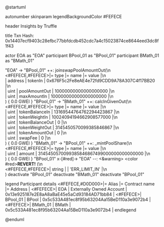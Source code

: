 

@startuml

autonumber
skinparam legendBackgroundColor #FEFECE

<style>
      header {
        HorizontalAlignment left
        FontColor purple
        FontSize 14
        Padding 10
      }
    </style>

header Insights by Truffle

title Txn Hash: 0x14407ecf9403c28efbc77bbfdcdb452cdc7a4c15023874ce8644eed3dc8f1f43


actor EOA as "EOA"
participant BPool_01 as "BPool_01"
participant BMath_01 as "BMath_01"

"EOA" -> "BPool_01" ++: joinswapPoolAmountOut(\n\
<#FEFECE,#FEFECE>|= type |= name |= value |\n\
| address | tokenIn | 0x676F5c2Fe8eAE4e72fd9CDD9A78A307C4f17BB20 |\n\
| uint | poolAmountOut | 10000000000000000000 |\n\
| uint | maxAmountIn | 100000000000000000000 |\n\
) { 0.0 GWEI }
"BPool_01" -> "BMath_01" ++: calcInGivenOut(\n\
<#FEFECE,#FEFECE>|= type |= name |= value |\n\
| uint | tokenBalanceIn | 13169544764762294423867 |\n\
| uint | tokenWeightIn | 10024094194662908577000 |\n\
| uint | tokenBalanceOut | 0 |\n\
| uint | tokenWeightOut | 3145450570099385846867 |\n\
| uint | tokenAmountOut | 0 |\n\
| uint | swapFee | 0 |\n\
) { 0.0 GWEI }
"BMath_01" -> "BPool_01" ++: _mintPoolShare(\n\
<#FEFECE,#FEFECE>|= type |= name |= value |\n\
| uint | amount | 3145450570099385846867499000000000000000 |\n\
) { 0.0 GWEI }
"BPool_01" x-[#red]-> "EOA" --: <&warning> <color #red>**REVERT!**</color> (\n\
<#FEFECE,#FEFECE>| string |  | 'ERR_LIMIT_IN' |\n\
)
deactivate "BPool_01"
deactivate "BMath_01"
deactivate "BPool_01"

legend
Participant details
<#FEFECE,#D0D000>|= Alias |= Contract name |= Address |
<#FEFECE>| EOA | Externally Owned Account | 0x13e925187e2E8aA8aBaE45e5aCd93184AD71bb84 |
<#FEFECE>| BPool_01 | BPool | 0x5c533A481ec8f95b63204Aa15BeD110a3e9072b4 |
<#FEFECE>| BMath_01 | BMath | 0x5c533A481ec8f95b63204Aa15BeD110a3e9072b4 |
endlegend

@enduml